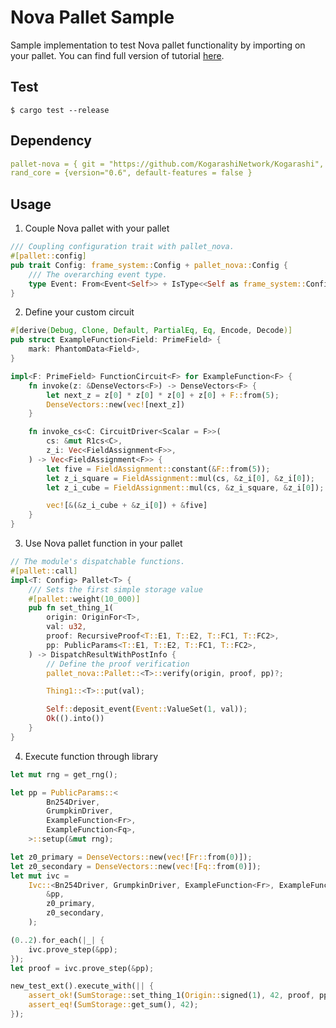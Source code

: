 # Nova Pallet Sample
Sample implementation to test Nova pallet functionality by importing on your pallet. You can find full version of tutorial [here](https://kogarashinetwork.github.io/tutorial/nova_pallet/).

## Test

```shell
$ cargo test --release
```

## Dependency

```yml
pallet-nova = { git = "https://github.com/KogarashiNetwork/Kogarashi", branch = "master", default-features = false }
rand_core = {version="0.6", default-features = false }
```

## Usage

1. Couple Nova pallet with your pallet

```rs
/// Coupling configuration trait with pallet_nova.
#[pallet::config]
pub trait Config: frame_system::Config + pallet_nova::Config {
    /// The overarching event type.
    type Event: From<Event<Self>> + IsType<<Self as frame_system::Config>::Event>;
}
```

2. Define your custom circuit

```rs
#[derive(Debug, Clone, Default, PartialEq, Eq, Encode, Decode)]
pub struct ExampleFunction<Field: PrimeField> {
    mark: PhantomData<Field>,
}

impl<F: PrimeField> FunctionCircuit<F> for ExampleFunction<F> {
    fn invoke(z: &DenseVectors<F>) -> DenseVectors<F> {
        let next_z = z[0] * z[0] * z[0] + z[0] + F::from(5);
        DenseVectors::new(vec![next_z])
    }

    fn invoke_cs<C: CircuitDriver<Scalar = F>>(
        cs: &mut R1cs<C>,
        z_i: Vec<FieldAssignment<F>>,
    ) -> Vec<FieldAssignment<F>> {
        let five = FieldAssignment::constant(&F::from(5));
        let z_i_square = FieldAssignment::mul(cs, &z_i[0], &z_i[0]);
        let z_i_cube = FieldAssignment::mul(cs, &z_i_square, &z_i[0]);

        vec![&(&z_i_cube + &z_i[0]) + &five]
    }
}
```

3. Use Nova pallet function in your pallet

```rs
// The module's dispatchable functions.
#[pallet::call]
impl<T: Config> Pallet<T> {
    /// Sets the first simple storage value
    #[pallet::weight(10_000)]
    pub fn set_thing_1(
        origin: OriginFor<T>,
        val: u32,
        proof: RecursiveProof<T::E1, T::E2, T::FC1, T::FC2>,
        pp: PublicParams<T::E1, T::E2, T::FC1, T::FC2>,
    ) -> DispatchResultWithPostInfo {
        // Define the proof verification
        pallet_nova::Pallet::<T>::verify(origin, proof, pp)?;

        Thing1::<T>::put(val);

        Self::deposit_event(Event::ValueSet(1, val));
        Ok(().into())
    }
}
```

4. Execute function through library

```rs
let mut rng = get_rng();

let pp = PublicParams::<
        Bn254Driver,
        GrumpkinDriver,
        ExampleFunction<Fr>,
        ExampleFunction<Fq>,
    >::setup(&mut rng);

let z0_primary = DenseVectors::new(vec![Fr::from(0)]);
let z0_secondary = DenseVectors::new(vec![Fq::from(0)]);
let mut ivc =
    Ivc::<Bn254Driver, GrumpkinDriver, ExampleFunction<Fr>, ExampleFunction<Fq>>::init(
        &pp,
        z0_primary,
        z0_secondary,
    );

(0..2).for_each(|_| {
    ivc.prove_step(&pp);
});
let proof = ivc.prove_step(&pp);

new_test_ext().execute_with(|| {
    assert_ok!(SumStorage::set_thing_1(Origin::signed(1), 42, proof, pp));
    assert_eq!(SumStorage::get_sum(), 42);
});
```
